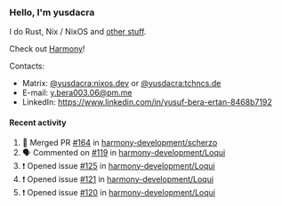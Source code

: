 ### Hello, I'm yusdacra

I do Rust, Nix / NixOS and [other stuff](https://yusdacra.gitlab.io/about).

Check out [Harmony](https://github.com/harmony-development)!

Contacts:
- Matrix: [@yusdacra:nixos.dev](https://matrix.to/#/@yusdacra:nixos.dev) or [@yusdacra:tchncs.de](https://matrix.to/#/@yusdacra:tchncs.de)
- E-mail: y.bera003.06@pm.me
- LinkedIn: https://www.linkedin.com/in/yusuf-bera-ertan-8468b7192

#### Recent activity

<!--START_SECTION:activity-->
1. 🎉 Merged PR [#164](https://github.com/harmony-development/scherzo/pull/164) in [harmony-development/scherzo](https://github.com/harmony-development/scherzo)
2. 🗣 Commented on [#119](https://github.com/harmony-development/Loqui/issues/119) in [harmony-development/Loqui](https://github.com/harmony-development/Loqui)
3. ❗️ Opened issue [#125](https://github.com/harmony-development/Loqui/issues/125) in [harmony-development/Loqui](https://github.com/harmony-development/Loqui)
4. ❗️ Opened issue [#121](https://github.com/harmony-development/Loqui/issues/121) in [harmony-development/Loqui](https://github.com/harmony-development/Loqui)
5. ❗️ Opened issue [#120](https://github.com/harmony-development/Loqui/issues/120) in [harmony-development/Loqui](https://github.com/harmony-development/Loqui)
<!--END_SECTION:activity-->
